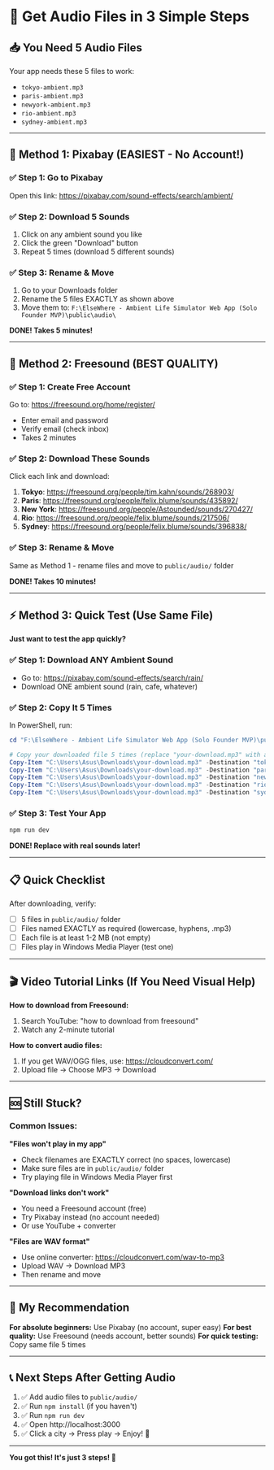 # 🎯 Get Audio Files in 3 Simple Steps

## 📥 You Need 5 Audio Files

Your app needs these 5 files to work:
- `tokyo-ambient.mp3`
- `paris-ambient.mp3`
- `newyork-ambient.mp3`
- `rio-ambient.mp3`
- `sydney-ambient.mp3`

---

## 🚀 Method 1: Pixabay (EASIEST - No Account!)

### ✅ Step 1: Go to Pixabay
Open this link: https://pixabay.com/sound-effects/search/ambient/

### ✅ Step 2: Download 5 Sounds
1. Click on any ambient sound you like
2. Click the green "Download" button
3. Repeat 5 times (download 5 different sounds)

### ✅ Step 3: Rename & Move
1. Go to your Downloads folder
2. Rename the 5 files EXACTLY as shown above
3. Move them to: `F:\ElseWhere - Ambient Life Simulator Web App (Solo Founder MVP)\public\audio\`

**DONE! Takes 5 minutes!**

---

## 🎵 Method 2: Freesound (BEST QUALITY)

### ✅ Step 1: Create Free Account
Go to: https://freesound.org/home/register/
- Enter email and password
- Verify email (check inbox)
- Takes 2 minutes

### ✅ Step 2: Download These Sounds
Click each link and download:

1. **Tokyo**: https://freesound.org/people/tim.kahn/sounds/268903/
2. **Paris**: https://freesound.org/people/felix.blume/sounds/435892/
3. **New York**: https://freesound.org/people/Astounded/sounds/270427/
4. **Rio**: https://freesound.org/people/felix.blume/sounds/217506/
5. **Sydney**: https://freesound.org/people/felix.blume/sounds/396838/

### ✅ Step 3: Rename & Move
Same as Method 1 - rename files and move to `public/audio/` folder

**DONE! Takes 10 minutes!**

---

## ⚡ Method 3: Quick Test (Use Same File)

**Just want to test the app quickly?**

### ✅ Step 1: Download ANY Ambient Sound
- Go to: https://pixabay.com/sound-effects/search/rain/
- Download ONE ambient sound (rain, cafe, whatever)

### ✅ Step 2: Copy It 5 Times
In PowerShell, run:
```powershell
cd "F:\ElseWhere - Ambient Life Simulator Web App (Solo Founder MVP)\public\audio"

# Copy your downloaded file 5 times (replace "your-download.mp3" with actual filename)
Copy-Item "C:\Users\Asus\Downloads\your-download.mp3" -Destination "tokyo-ambient.mp3"
Copy-Item "C:\Users\Asus\Downloads\your-download.mp3" -Destination "paris-ambient.mp3"
Copy-Item "C:\Users\Asus\Downloads\your-download.mp3" -Destination "newyork-ambient.mp3"
Copy-Item "C:\Users\Asus\Downloads\your-download.mp3" -Destination "rio-ambient.mp3"
Copy-Item "C:\Users\Asus\Downloads\your-download.mp3" -Destination "sydney-ambient.mp3"
```

### ✅ Step 3: Test Your App
```powershell
npm run dev
```

**DONE! Replace with real sounds later!**

---

## 📋 Quick Checklist

After downloading, verify:
- [ ] 5 files in `public/audio/` folder
- [ ] Files named EXACTLY as required (lowercase, hyphens, .mp3)
- [ ] Each file is at least 1-2 MB (not empty)
- [ ] Files play in Windows Media Player (test one)

---

## 🎬 Video Tutorial Links (If You Need Visual Help)

**How to download from Freesound:**
1. Search YouTube: "how to download from freesound"
2. Watch any 2-minute tutorial

**How to convert audio files:**
1. If you get WAV/OGG files, use: https://cloudconvert.com/
2. Upload file → Choose MP3 → Download

---

## 🆘 Still Stuck?

### Common Issues:

**"Files won't play in my app"**
- Check filenames are EXACTLY correct (no spaces, lowercase)
- Make sure files are in `public/audio/` folder
- Try playing file in Windows Media Player first

**"Download links don't work"**
- You need a Freesound account (free)
- Try Pixabay instead (no account needed)
- Or use YouTube + converter

**"Files are WAV format"**
- Use online converter: https://cloudconvert.com/wav-to-mp3
- Upload WAV → Download MP3
- Then rename and move

---

## 🎯 My Recommendation

**For absolute beginners:** Use Pixabay (no account, super easy)
**For best quality:** Use Freesound (needs account, better sounds)
**For quick testing:** Copy same file 5 times

---

## 📞 Next Steps After Getting Audio

1. ✅ Add audio files to `public/audio/`
2. ✅ Run `npm install` (if you haven't)
3. ✅ Run `npm run dev`
4. ✅ Open http://localhost:3000
5. ✅ Click a city → Press play → Enjoy! 🎉

---

**You got this! It's just 3 steps! 💪**